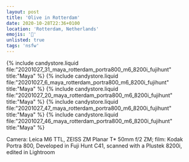 ```yaml
---
layout: post
title: 'Olive in Rotterdam'
date: 2020-10-28T22:36+0100
location: 'Rotterdam, Netherlands'
emojis: '🔞'
unlisted: true
tags: 'nsfw'
---
```


{% include candystore.liquid file:"20201027_31_maya_rotterdam_portra800_m6_8200i_fujihunt" title:"Maya" %}
{% include candystore.liquid file:"20201027_6_maya_rotterdam_portra800_m6_8200i_fujihunt" title:"Maya" %}
{% include candystore.liquid file:"20201027_20_maya_rotterdam_portra800_m6_8200i_fujihunt" title:"Maya" %}
{% include candystore.liquid file:"20201027_47_maya_rotterdam_portra800_m6_8200i_fujihunt" title:"Maya" %}
{% include candystore.liquid file:"20201027_46_maya_rotterdam_portra800_m6_8200i_fujihunt" title:"Maya" %}

Camera: Leica M6 TTL, ZEISS ZM Planar T* 50mm f/2 ZM; film: Kodak Portra 800, Developed in Fuji Hunt C41, scanned with a Plustek 8200i, edited in Lightroom 
